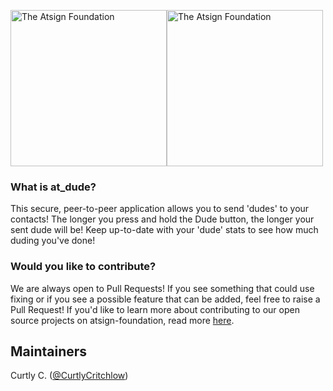 <a href="https://atsign.com#gh-light-mode-only"><img width=250px src="https://atsign.com/wp-content/uploads/2022/05/atsign-logo-horizontal-color2022.svg#gh-light-mode-only" alt="The Atsign Foundation"></a><a href="https://atsign.com#gh-dark-mode-only"><img width=250px src="https://atsign.com/wp-content/uploads/2023/08/atsign-logo-horizontal-reverse2022-Color.svg#gh-dark-mode-only" alt="The Atsign Foundation"></a>

### What is at_dude?

This secure, peer-to-peer application allows you to send 'dudes' to your contacts! The longer you press and hold the Dude button,
the longer your sent dude will be! Keep up-to-date with your 'dude' stats to see how much duding you've done!

### Would you like to contribute?

We are always open to Pull Requests! If you see something that could use fixing or if you see a possible feature that can be added, 
feel free to raise a Pull Request! If you'd like to learn more about contributing to our open source projects on atsign-foundation,
read more [here](https://atsign.dev/docs/overview/contributing-open-source-proj/).

## Maintainers

Curtly C. ([@CurtlyCritchlow](https://github.com/curtlyCritchlow))
